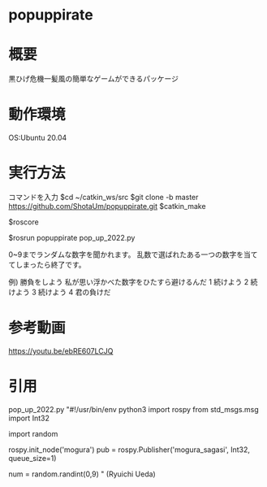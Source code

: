 # popuppirate

# 概要
黒ひげ危機一髪風の簡単なゲームができるパッケージ

# 動作環境
OS:Ubuntu 20.04
          
# 実行方法

  コマンドを入力
  $cd ~/catkin_ws/src
  $git clone -b master https://github.com/ShotaUm/popuppirate.git
  $catkin_make

  $roscore

  $rosrun popuppirate pop_up_2022.py

  0~9までランダムな数字を聞かれます。
  乱数で選ばれたある一つの数字を当ててしまったら終了です。

  例)
  勝負をしよう
  私が思い浮かべた数字をひたすら避けるんだ
  1
  続けよう
  2
  続けよう
  3
  続けよう
  4
  君の負けだ

# 参考動画
https://youtu.be/ebRE607LCJQ

# 引用
pop_up_2022.py
"#!/usr/bin/env python3
import rospy
from std_msgs.msg import Int32

import random

rospy.init_node('mogura')
pub = rospy.Publisher('mogura_sagasi', Int32, queue_size=1)

num = random.randint(0,9) "
(Ryuichi Ueda)
